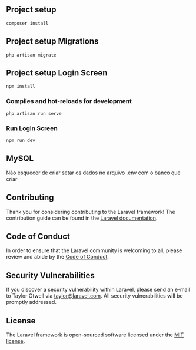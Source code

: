 ## Project setup
```
composer install
```

## Project setup Migrations
```
php artisan migrate
```

## Project setup Login Screen
```
npm install
```

### Compiles and hot-reloads for development
```
php artisan run serve
```

### Run Login Screen
```
npm run dev
```

## MySQL
Não esquecer de criar setar os dados no arquivo .env com o banco que criar

## Contributing

Thank you for considering contributing to the Laravel framework! The contribution guide can be found in the [Laravel documentation](https://laravel.com/docs/contributions).

## Code of Conduct

In order to ensure that the Laravel community is welcoming to all, please review and abide by the [Code of Conduct](https://laravel.com/docs/contributions#code-of-conduct).

## Security Vulnerabilities

If you discover a security vulnerability within Laravel, please send an e-mail to Taylor Otwell via [taylor@laravel.com](mailto:taylor@laravel.com). All security vulnerabilities will be promptly addressed.

## License

The Laravel framework is open-sourced software licensed under the [MIT license](https://opensource.org/licenses/MIT).
